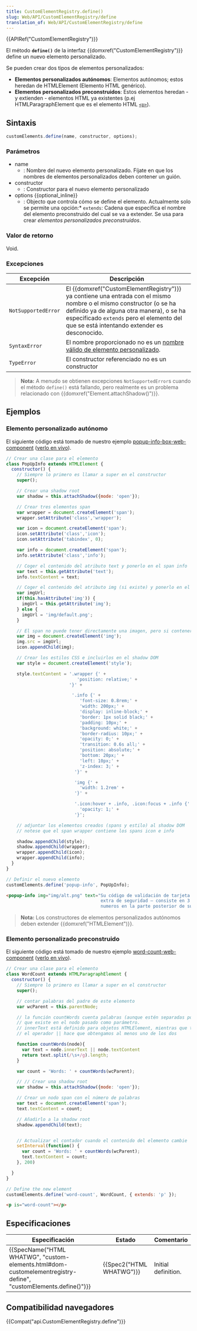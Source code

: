 ```yaml
---
title: CustomElementRegistry.define()
slug: Web/API/CustomElementRegistry/define
translation_of: Web/API/CustomElementRegistry/define
---
```

{{APIRef("CustomElementRegistry")}}

El método **`define()`** de la interfaz {{domxref("CustomElementRegistry")}} define un nuevo elemento personalizado.

Se pueden crear dos tipos de elementos personalizados:

- **Elementos personalizados autónomos**: Elementos autónomos; estos heredan de HTMLElement (Elemento HTML genérico).
- **Elementos personalizados preconstruidos**: Estos elementos heredan - y extienden - elementos HTML ya existentes (p.ej HTMLParagraphElement que es el elemento HTML [`<p>`](/es/docs/Web/HTML/Element/p)).

## Sintaxis

```js
customElements.define(name, constructor, options);
```

### Parámetros

- name
  - : Nombre del nuevo elemento personalizado. Fíjate en que los nombres de elementos personalizados deben contener un guión.
- constructor
  - : Constructor para el nuevo elemento personalizado
- options {{optional_inline}}
  - : Objecto que controla cómo se define el elemento. Actualmente solo se permite una opción:\* `extends`: Cadena que especifica el nombre del elemento preconstruido del cual se va a extender. Se usa para crear _elementos personalizados preconstruidos_.

### Valor de retorno

Void.

### Excepciones

| Excepción           | Descripción                                                                                                                                                                                                                                                             |
| ------------------- | ----------------------------------------------------------------------------------------------------------------------------------------------------------------------------------------------------------------------------------------------------------------------- |
| `NotSupportedError` | El {{domxref("CustomElementRegistry")}} ya contiene una entrada con el mismo nombre o el mismo constructor (o se ha definido ya de alguna otra manera), o se ha especificado `extends` pero el elemento del que se está intentando extender es desconocido. |
| `SyntaxError`       | El nombre proporcionado no es un [nombre válido de elemento personalizado](https://html.spec.whatwg.org/multipage/custom-elements.html#valid-custom-element-name).                                                                                                      |
| `TypeError`         | El constructor referenciado no es un constructor                                                                                                                                                                                                                        |

> **Nota:** A menudo se obtienen excepciones `NotSupportedError`s cuando el método `define()` está fallando, pero realmente es un problema relacionado con {{domxref("Element.attachShadow()")}}.

## Ejemplos

### Elemento personalizado autónomo

El siguiente código está tomado de nuestro ejemplo [popup-info-box-web-component](https://github.com/mdn/web-components-examples/tree/master/popup-info-box-web-component) ([verlo en vivo](https://mdn.github.io/web-components-examples/popup-info-box-web-component/)).

```js
// Crear una clase para el elemento
class PopUpInfo extends HTMLElement {
  constructor() {
    // Siempre lo primero es llamar a super en el constructor
    super();

    // Crear una shadow root
    var shadow = this.attachShadow({mode: 'open'});

    // Crear tres elementos span
    var wrapper = document.createElement('span');
    wrapper.setAttribute('class','wrapper');

    var icon = document.createElement('span');
    icon.setAttribute('class','icon');
    icon.setAttribute('tabindex', 0);

    var info = document.createElement('span');
    info.setAttribute('class','info');

    // Coger el contenido del atributo text y ponerlo en el span info
    var text = this.getAttribute('text');
    info.textContent = text;

    // Coger el contenido del atributo img (si existe) y ponerlo en el span icon
    var imgUrl;
    if(this.hasAttribute('img')) {
      imgUrl = this.getAttribute('img');
    } else {
      imgUrl = 'img/default.png';
    }

    // El span no puede tener directamente una imagen, pero si contener un elemento img
    var img = document.createElement('img');
    img.src = imgUrl;
    icon.appendChild(img);

    // Crear los estilos CSS e incluirlos en el shadow DOM
    var style = document.createElement('style');

    style.textContent = '.wrapper {' +
                           'position: relative;' +
                        '}' +

                         '.info {' +
                            'font-size: 0.8rem;' +
                            'width: 200px;' +
                            'display: inline-block;' +
                            'border: 1px solid black;' +
                            'padding: 10px;' +
                            'background: white;' +
                            'border-radius: 10px;' +
                            'opacity: 0;' +
                            'transition: 0.6s all;' +
                            'position: absolute;' +
                            'bottom: 20px;' +
                            'left: 10px;' +
                            'z-index: 3;' +
                          '}' +

                          'img {' +
                            'width: 1.2rem' +
                          '}' +

                          '.icon:hover + .info, .icon:focus + .info {' +
                            'opacity: 1;' +
                          '}';

    // adjuntar los elementos creados (spans y estilo) al shadow DOM
    // notese que el span wrapper contiene los spans icon e info

    shadow.appendChild(style);
    shadow.appendChild(wrapper);
    wrapper.appendChild(icon);
    wrapper.appendChild(info);
  }
}

// Definir el nuevo elemento
customElements.define('popup-info', PopUpInfo);
```

```html
<popup-info img="img/alt.png" text="Su código de validación de tarjeta (CVC) es una característica
                                    extra de seguridad — consiste en 3 o 4
                                    numeros en la parte posterior de su tarjeta.">
```

> **Nota:** Los constructores de elementos personalizados autónomos deben extender {{domxref("HTMLElement")}}.

### Elemento personalizado preconstruido

El siguiente código está tomado de nuestro ejemplo [word-count-web-component](https://github.com/mdn/web-components-examples/tree/master/word-count-web-component) ([verlo en vivo](https://mdn.github.io/web-components-examples/word-count-web-component/)).

```js
// Crear una clase para el elemento
class WordCount extends HTMLParagraphElement {
  constructor() {
    // Siempre lo primero es llamar a super en el constructor
    super();

    // contar palabras del padre de este elemento
    var wcParent = this.parentNode;

    // la función countWords cuenta palabras (aunque estén separadas por más de un espacio)
    // que existe en el nodo pasado como parámetro.
    // innerText está definido para objetos HTMLElement, mientras que textContent para todos los objetos Node
    // el operador || hace que obtengamos al menos uno de los dos

    function countWords(node){
      var text = node.innerText || node.textContent
      return text.split(/\s+/g).length;
    }

    var count = 'Words: ' + countWords(wcParent);

    // // Crear una shadow root
    var shadow = this.attachShadow({mode: 'open'});

    // Crear un nodo span con el número de palabras
    var text = document.createElement('span');
    text.textContent = count;

    // Añadirlo a la shadow root
    shadow.appendChild(text);


    // Actualizar el contador cuando el contenido del elemento cambie
    setInterval(function() {
      var count = 'Words: ' + countWords(wcParent);
      text.textContent = count;
    }, 200)

  }
}

// Define the new element
customElements.define('word-count', WordCount, { extends: 'p' });
```

```html
<p is="word-count"></p>
```

## Especificaciones

| Especificación                                                                                                                                       | Estado                           | Comentario          |
| ---------------------------------------------------------------------------------------------------------------------------------------------------- | -------------------------------- | ------------------- |
| {{SpecName("HTML WHATWG", "custom-elements.html#dom-customelementregistry-define", "customElements.define()")}} | {{Spec2("HTML WHATWG")}} | Initial definition. |

## Compatibilidad navegadores

{{Compat("api.CustomElementRegistry.define")}}
